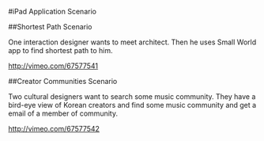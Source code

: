 #iPad Application Scenario

##Shortest Path Scenario

One interaction designer wants to meet architect. Then he uses Small World app to 
find shortest path to him. 


http://vimeo.com/67577541


##Creator Communities Scenario

Two cultural designers want to search some music community. They have a bird-eye view of 
Korean creators and find some music community and get a email of a member of community.

http://vimeo.com/67577542